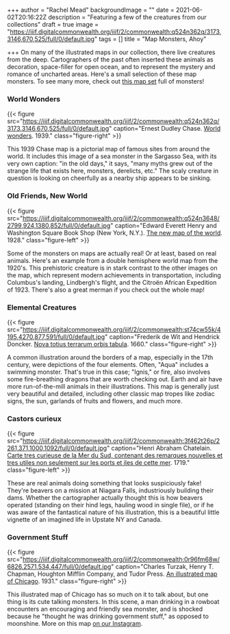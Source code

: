 +++
author = "Rachel Mead"
backgroundImage = ""
date = 2021-06-02T20:16:22Z
description = "Featuring a few of the creatures from our collections"
draft = true
image = "https://iiif.digitalcommonwealth.org/iiif/2/commonwealth:q524n362q/3173,3146,670,525/full/0/default.jpg"
tags = []
title = "Map Monsters, Ahoy"

+++
On many of the illustrated maps in our collection, there live creatures from the deep. Cartographers of the past often inserted these animals as decoration, space-filler for open ocean, and to represent the mystery and romance of uncharted areas. Here's a small selection of these map monsters. To see many more, check out [this map set](https://collections.leventhalmap.org/map-sets/570) full of monsters!

### World Wonders

{{< figure src="https://iiif.digitalcommonwealth.org/iiif/2/commonwealth:q524n362q/3173,3146,670,525/full/0/default.jpg" caption="Ernest Dudley Chase. [World wonders](https://collections.leventhalmap.org/search/commonwealth:q524n361f). 1939." class="figure-right" >}}

This 1939 Chase map is a pictorial map of famous sites from around the world. It includes this image of a sea monster in the Sargasso Sea, with its very own caption: "in the old days," it says, "many myths grew out of the strange life that exists here, monsters, derelicts, etc." The scaly creature in question is looking on cheerfully as a nearby ship appears to be sinking.

### Old Friends, New World

{{< figure src="https://iiif.digitalcommonwealth.org/iiif/2/commonwealth:q524n3648/2799,924,1380,852/full/0/default.jpg" caption="Edward Everett Henry and Washington Square Book Shop (New York, N.Y.). [The new map of the world](https://collections.leventhalmap.org/search/commonwealth:q524n361f). 1928." class="figure-left" >}}

Some of the monsters on maps are actually real! Or at least, based on real animals. Here's an example from a double hemisphere world map from the 1920's. This prehistoric creature is in stark contrast to the other images on the map, which represent modern achievements in transportation, including Columbus's landing, Lindbergh's flight, and the Citroën African Expedition of 1923. There's also a great merman if you check out the whole map!

### Elemental Creatures

{{< figure src="https://iiif.digitalcommonwealth.org/iiif/2/commonwealth:st74cw55k/4195,4270,877,591/full/0/default.jpg" caption="Frederik de Wit and Hendrick Doncker. [Nova totius terrarum orbis tabula](https://collections.leventhalmap.org/search/commonwealth:st74cw549). 1660." class="figure-right" >}}

A common illustration around the borders of a map, especially in the 17th century, were depictions of the four elements. Often, "Aqua" includes a swimming monster. That's true in this case; "Ignis," or fire, also involves some fire-breathing dragons that are worth checking out. Earth and air have more run-of-the-mill animals in their illustrations. This map is generally just very beautiful and detailed, including other classic map tropes like zodiac signs, the sun, garlands of fruits and flowers, and much more.

### Castors curieux

{{< figure src="https://iiif.digitalcommonwealth.org/iiif/2/commonwealth:3f462t26p/2261,371,1000,1092/full/0/default.jpg" caption="Henri Abraham Chatelain. [Carte tres curieuse de la Mer du Sud, contenant des remarques nouvelles et tres utiles non seulement sur les ports et iles de cette mer](https://collections.leventhalmap.org/search/commonwealth:3f462t25d). 1719." class="figure-left" >}}

These are real animals doing something that looks suspiciously fake! They're beavers on a mission at Niagara Falls, industriously building their dams. Whether the cartographer actually thought this is how beavers operated (standing on their hind legs, hauling wood in single file), or if he was aware of the fantastical nature of his illustration, this is a beautiful little vignette of an imagined life in Upstate NY and Canada.

### Government Stuff

{{< figure src="https://iiif.digitalcommonwealth.org/iiif/2/commonwealth:0r96fm68w/6826,2571,534,447/full/0/default.jpg" caption="Charles Turzak, Henry T. Chapman,  Houghton Mifflin Company, and Tudor Press. [An illustrated map of Chicago](https://collections.leventhalmap.org/search/commonwealth:0r96fm67m). 1931." class="figure-right" >}}

This illustrated map of Chicago has so much on it to talk about, but one thing is its cute talking monsters. In this scene, a man drinking in a rowboat encounters an encouraging and friendly sea monster, and is shocked because he "thought he was drinking government stuff," as opposed to moonshine. More on this map [on our Instagram](https://www.instagram.com/p/CPDqg13nWwd/).